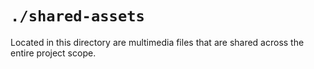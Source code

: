 # `./shared-assets`

Located in this directory are multimedia files that are shared across the entire project scope.
